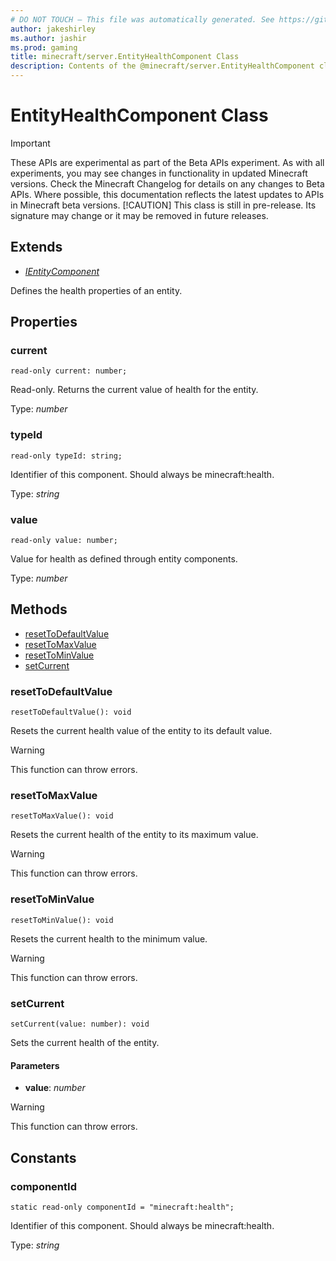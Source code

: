 ```yaml
---
# DO NOT TOUCH — This file was automatically generated. See https://github.com/mojang/minecraftapidocsgenerator to modify descriptions, examples, etc.
author: jakeshirley
ms.author: jashir
ms.prod: gaming
title: minecraft/server.EntityHealthComponent Class
description: Contents of the @minecraft/server.EntityHealthComponent class.
---
```

# EntityHealthComponent Class
>[!IMPORTANT]
>These APIs are experimental as part of the Beta APIs experiment. As with all experiments, you may see changes in functionality in updated Minecraft versions. Check the Minecraft Changelog for details on any changes to Beta APIs. Where possible, this documentation reflects the latest updates to APIs in Minecraft beta versions.
> [!CAUTION]
> This class is still in pre-release.  Its signature may change or it may be removed in future releases.

## Extends
- [*IEntityComponent*](IEntityComponent.md)

Defines the health properties of an entity.

## Properties

### **current**
`read-only current: number;`

Read-only. Returns the current value of health for the entity.

Type: *number*

### **typeId**
`read-only typeId: string;`

Identifier of this component. Should always be minecraft:health.

Type: *string*

### **value**
`read-only value: number;`

Value for health as defined through entity components.

Type: *number*

## Methods
- [resetToDefaultValue](#resettodefaultvalue)
- [resetToMaxValue](#resettomaxvalue)
- [resetToMinValue](#resettominvalue)
- [setCurrent](#setcurrent)

### **resetToDefaultValue**
`
resetToDefaultValue(): void
`

Resets the current health value of the entity to its default value.

> [!WARNING]
> This function can throw errors.

### **resetToMaxValue**
`
resetToMaxValue(): void
`

Resets the current health of the entity to its maximum value.

> [!WARNING]
> This function can throw errors.

### **resetToMinValue**
`
resetToMinValue(): void
`

Resets the current health to the minimum value.

> [!WARNING]
> This function can throw errors.

### **setCurrent**
`
setCurrent(value: number): void
`

Sets the current health of the entity.

#### **Parameters**
- **value**: *number*

> [!WARNING]
> This function can throw errors.

## Constants

### **componentId**
`static read-only componentId = "minecraft:health";`

Identifier of this component. Should always be minecraft:health.

Type: *string*

